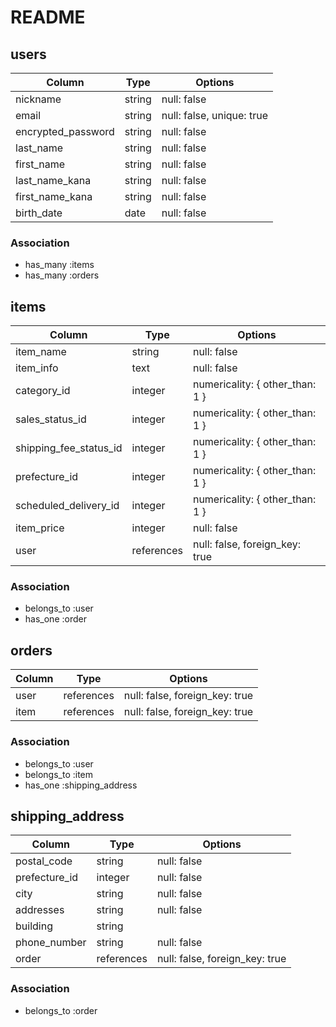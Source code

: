 # README

## users

| Column                | Type    | Options                   |
| --------------------- | ------- | ------------------------- |
| nickname              | string  | null: false               |
| email                 | string  | null: false, unique: true |
| encrypted_password    | string  | null: false               |
| last_name             | string  | null: false               |
| first_name            | string  | null: false               |
| last_name_kana        | string  | null: false               |
| first_name_kana       | string  | null: false               |
| birth_date            | date    | null: false               |

### Association
- has_many :items
- has_many :orders

## items

| Column                   | Type       | Options                           |
| ------------------------ | ---------- | --------------------------------- |
| item_name                | string     | null: false                       |
| item_info                | text       | null: false                       |
| category_id              | integer    | numericality: { other_than: 1 }   |
| sales_status_id          | integer    | numericality: { other_than: 1 }   |
| shipping_fee_status_id   | integer    | numericality: { other_than: 1 }   |
| prefecture_id            | integer    | numericality: { other_than: 1 }   |
| scheduled_delivery_id    | integer    | numericality: { other_than: 1 }   |
| item_price               | integer    | null: false                       |
| user                     | references | null: false, foreign_key: true    |

### Association
- belongs_to :user
- has_one :order

## orders

| Column | Type       | Options                        |
| ------ | ---------- | ------------------------------ |
| user   | references | null: false, foreign_key: true |
| item   | references | null: false, foreign_key: true |

### Association
- belongs_to :user
- belongs_to :item
- has_one :shipping_address

## shipping_address

| Column        | Type       | Options                        |
| ------------- | ---------- | ------------------------------ |
| postal_code   | string     | null: false                    |
| prefecture_id | integer    | null: false                    |
| city          | string     | null: false                    |
| addresses     | string     | null: false                    |
| building      | string     |                                |
| phone_number  | string     | null: false                    |
| order         | references | null: false, foreign_key: true |

### Association
- belongs_to :order